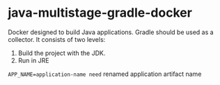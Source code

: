 # java-multistage-gradle-docker
Docker designed to build Java applications.
Gradle should be used as a collector.
It consists of two levels:
1. Build the project with the JDK. 
2. Run in JRE

`APP_NAME=application-name need`  renamed application artifact name


